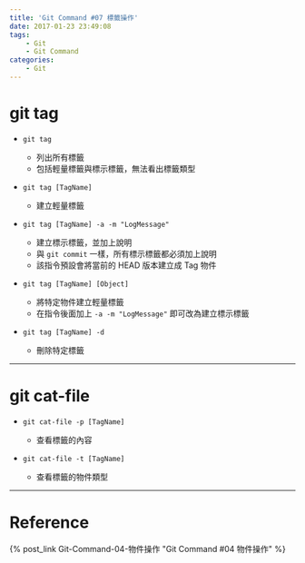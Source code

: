 ```yaml
---
title: 'Git Command #07 標籤操作'
date: 2017-01-23 23:49:08
tags:
    - Git
    - Git Command
categories:
    - Git
---
```

# git tag
- `git tag`
    - 列出所有標籤
    - 包括輕量標籤與標示標籤，無法看出標籤類型


- `git tag [TagName]`
    - 建立輕量標籤


- `git tag [TagName] -a -m "LogMessage"`
    - 建立標示標籤，並加上說明
    - 與 `git commit` 一樣，所有標示標籤都必須加上說明
    - 該指令預設會將當前的 HEAD 版本建立成 Tag 物件


- `git tag [TagName] [Object]`
    - 將特定物件建立輕量標籤
    - 在指令後面加上 `-a -m "LogMessage"` 即可改為建立標示標籤


- `git tag [TagName] -d`
    - 刪除特定標籤

<!-- more -->

---

# git cat-file
 - `git cat-file -p [TagName]`
    - 查看標籤的內容

    
 - `git cat-file -t [TagName]`
    - 查看標籤的物件類型

---

# Reference
{% post_link Git-Command-04-物件操作 "Git Command #04 物件操作" %}